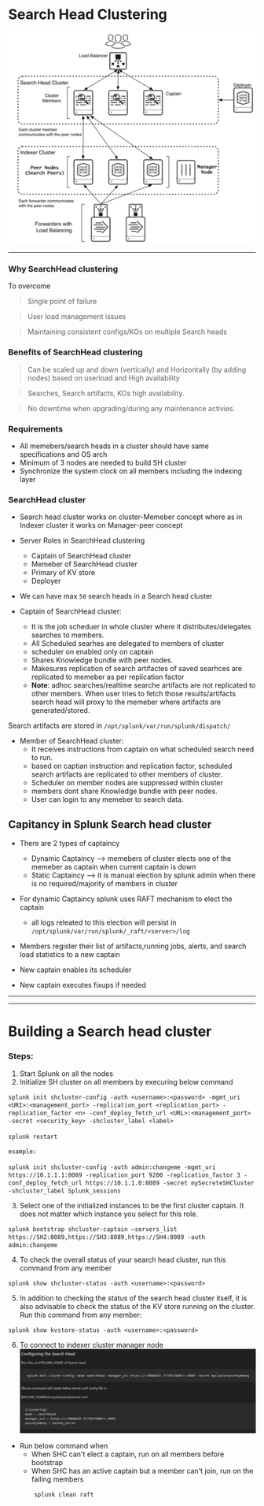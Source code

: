 # Search Head Clustering
![alt text](image.png)

----
### Why SearchHead clustering
To overcome
>   Single point of failure

>   User load management issues

>   Maintaining consistent configs/KOs on multiple Search heads

### Benefits of  SearchHead clustering
> Can be scaled up and down (vertically) and Horizontally (by adding nodes) based on userload and High availability

> Searches, Search artifacts, KOs high availability.

> No downtime when upgrading/during any maintenance activies.

### Requirements
-   All memebers/search heads in a cluster should have same specifications and OS arch
-   Minimum of 3 nodes are needed to build SH cluster
-   Synchronize the system clock on all members including the indexing layer


###  SearchHead cluster
-   Search head cluster works on cluster-Memeber concept where as in Indexer cluster it works on Manager-peer concept
-   Server Roles in  SearchHead clustering
      - Captain of SearchHead cluster
      - Memeber of SearchHead cluster
      - Primary of KV store
      - Deployer
-   We can have max `50` search heads in a Search head cluster

- Captain of SearchHead cluster:
    -   It is the job scheduer in whole cluster where it distributes/delegates searches to members.
    -   All Scheduled searhes are delegated to members of cluster
    -   scheduler on enabled only on captain
    -   Shares Knowledge bundle with peer nodes.
    -   Makesures replication of search artifactes of saved searhces are replicated to memeber as per replication factor
    -   <b>Note</b>: adhoc searches/realtime searche artifacts are not replicated to other members. When user tries to fetch those results/artifacts search head will proxy to the memeber where artifacts are generated/stored.

Search artifacts are stored in `/opt/splunk/var/run/splunk/dispatch/`

- Member of SearchHead cluster:
    -   It receives instructions from captain on what scheduled search need to run.
    -   based on captian instruction and replication factor, scheduled search artifacts are replicated to other members of cluster.
    -   Scheduler on member nodes are suppressed within cluster
    -   members dont share Knowledge bundle with peer nodes.
    -   User can login to any memeber to search data.

##  Capitancy in Splunk Search head cluster
-   There are 2 types of captaincy 
    -   Dynamic Captaincy --> memebers of cluster elects one of the memeber as captain when current captain is down
    -   Static Captaincy --> it is manual election by splunk admin when there is no required/majority of members in cluster

-   For dynamic Captaincy splunk uses RAFT mechanism to elect the captain
    -   all logs releated to this election will persist in `/opt/splunk/var/run/splunk/_raft/<server>/log`

-   Members register their list of artifacts,running jobs, alerts, and search load statistics to a new captain
-   New captain enables its scheduler
-   New captain executes fixups if needed

----
----
# Building a Search head cluster
### Steps:
1.  Start Splunk on all the nodes
2.  Initialize SH cluster on all members by execuring below command
```
splunk init shcluster-config -auth <username>:<password> -mgmt_uri <URI>:<management_port> -replication_port <replication_port> -replication_factor <n> -conf_deploy_fetch_url <URL>:<management_port> -secret <security_key> -shcluster_label <label>

splunk restart
```
```
example:

splunk init shcluster-config -auth admin:changeme -mgmt_uri https://10.1.1.1:8089 -replication_port 9200 -replication_factor 3 -conf_deploy_fetch_url https://10.1.1.0:8089 -secret mySecreteSHCluster -shcluster_label Splunk_sessions

```
3.  Select one of the initialized instances to be the first cluster captain. It does not matter which instance you select for this role.
```
splunk bootstrap shcluster-captain –servers_list https://SH2:8089,https://SH3:8089,https://SH4:8089 -auth admin:changeme
```

4.  To check the overall status of your search head cluster, run this command from any member
```
splunk show shcluster-status -auth <username>:<password>
```
5.  In addition to checking the status of the search head cluster itself, it is also advisable to check the status of the KV store running on the cluster. Run this command from any member:
```
splunk show kvstore-status -auth <username>:<password>
```
6. To connect to indexer cluster manager node
![alt text](image-1.png)

-   Run below command when 
    -    When SHC can't elect a captain, run on all members before bootstrap
    -   When SHC has an active captain but a member can't join, run on the failing members
    ```
        splunk clean raft
    ```








